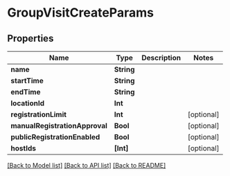 # GroupVisitCreateParams

## Properties
Name | Type | Description | Notes
------------ | ------------- | ------------- | -------------
**name** | **String** |  | 
**startTime** | **String** |  | 
**endTime** | **String** |  | 
**locationId** | **Int** |  | 
**registrationLimit** | **Int** |  | [optional] 
**manualRegistrationApproval** | **Bool** |  | [optional] 
**publicRegistrationEnabled** | **Bool** |  | [optional] 
**hostIds** | **[Int]** |  | [optional] 

[[Back to Model list]](../README.md#documentation-for-models) [[Back to API list]](../README.md#documentation-for-api-endpoints) [[Back to README]](../README.md)


